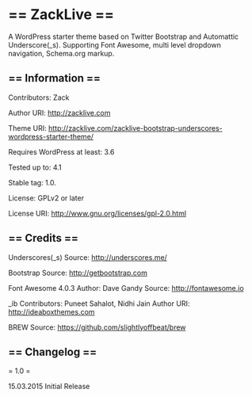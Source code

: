 == ZackLive ==
=========

A WordPress starter theme based on Twitter Bootstrap and Automattic Underscore(_s). Supporting Font Awesome, multi level dropdown navigation, Schema.org markup.

== Information ==
-----------------

Contributors: Zack

Author URI: http://zacklive.com

Theme URI: http://zacklive.com/zacklive-bootstrap-underscores-wordpress-starter-theme/

Requires WordPress at least: 3.6

Tested up to: 4.1

Stable tag: 1.0.

License: GPLv2 or later

License URI: http://www.gnu.org/licenses/gpl-2.0.html



== Credits ==
-------------

Underscores(_s)
Source: http://underscores.me/

Bootstrap
Source: http://getbootstrap.com

Font Awesome 4.0.3
Author: Dave Gandy
Source: http://fontawesome.io

_ib
Contributors: Puneet Sahalot, Nidhi Jain
Author URI: http://ideaboxthemes.com

BREW
Source: https://github.com/slightlyoffbeat/brew

== Changelog ==
---------------

= 1.0 =

15.03.2015
Initial Release

